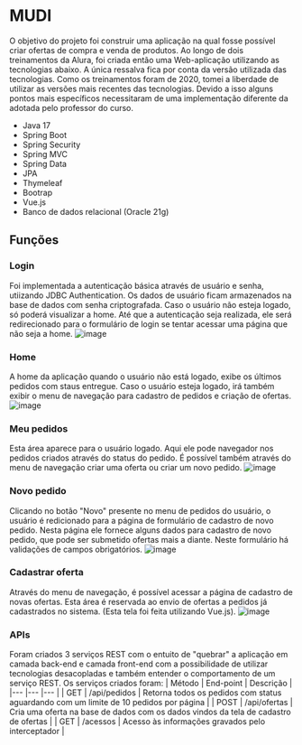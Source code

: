 # MUDI

O objetivo do projeto foi construir uma aplicação na qual fosse possível criar ofertas de compra e venda de produtos. Ao longo de dois treinamentos da Alura, foi criada então uma Web-aplicação utilizando as tecnologias abaixo. A única ressalva fica por conta da versão utilizada das tecnologias. Como os treinamentos foram de 2020, tomei a liberdade de utilizar as versões mais recentes das tecnologias. Devido a isso alguns pontos mais específicos necessitaram de uma implementação diferente da adotada pelo professor do curso.

- Java 17
- Spring Boot
- Spring Security
- Spring MVC
- Spring Data
- JPA
- Thymeleaf
- Bootrap
- Vue.js
- Banco de dados relacional (Oracle 21g)



## Funções

### Login
Foi implementada a autenticação básica através de usuário e senha, utiizando JDBC Authentication. Os dados de usuário ficam armazenados na base de dados com senha criptografada. Caso o usuário não esteja logado, só poderá visualizar a home. Até que a autenticação seja realizada, ele será redirecionado para o formulário de login se tentar acessar uma página que não seja a home.
![image](https://user-images.githubusercontent.com/76452862/216750449-fca8b415-b865-4e24-b5f6-1b1d0ea06f38.png)


### Home
A home da aplicação quando o usuário não está logado, exibe os últimos pedidos com staus entregue. Caso o usuário esteja logado, irá também exibir o menu de navegação para cadastro de pedidos e criação de ofertas.
![image](https://user-images.githubusercontent.com/76452862/216750472-2f13151c-fd42-423a-a5a0-72a87522dbfa.png)

### Meu pedidos
Esta área aparece para o usuário logado. Aqui ele pode navegador nos pedidos criados através do status do pedido. É possível também através do menu de navegação criar uma oferta ou criar um novo pedido.
![image](https://user-images.githubusercontent.com/76452862/216750608-a008c488-b5bb-4ba5-a749-5f842c52a5d3.png)

### Novo pedido
Clicando no botão "Novo" presente no menu de pedidos do usuário, o usuário é redicionado para a página de formulário de cadastro de novo pedido. Nesta página ele fornece alguns dados para cadastro de novo pedido, que pode ser submetido ofertas mais a diante. Neste formulário há validações de campos obrigatórios.
![image](https://user-images.githubusercontent.com/76452862/216750686-dc1e2de6-c6aa-4bbc-af5c-51bfa7a17e6b.png)

### Cadastrar oferta
Através do menu de navegação, é possível acessar a página de cadastro de novas ofertas. Esta área é reservada ao envio de ofertas a pedidos já cadastrados no sistema. (Esta tela foi feita utilizando Vue.js).
![image](https://user-images.githubusercontent.com/76452862/216750742-fe1f745b-3294-485d-8def-19ae704cfe3a.png)

### APIs
Foram criados 3 serviços REST com o entuito de "quebrar" a aplicação em camada back-end e camada front-end com a possibilidade de utilizar tecnologias desacopladas e também entender o comportamento de um serviço REST. Os serviços criados foram:
| Método | End-point | Descrição |
|--- |--- |--- |
| GET | /api/pedidos | Retorna todos os pedidos com status aguardando com um limite de 10 pedidos por página |
| POST | /api/ofertas | Cria uma oferta na base de dados com os dados vindos da tela de cadastro de ofertas |
| GET | /acessos | Acesso às informações gravados pelo interceptador |

